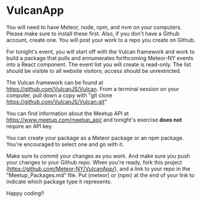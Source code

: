 # VulcanApp

You will need to have Meteor, node, npm, and nvm on your computers. Please make sure to install these first. Also, if you don't have a Github account, create one. You will post your work to a repo you create on Github.

For tonight's event, you will start off with the Vulcan framework and work to build a package that pulls and ennumerates forthcoming Meteor-NY events into a React component. The event list you will create is read-only. The list should be visible to all website visitors; access should be unrestricted.

The Vulcan framework can be found at https://github.com/VulcanJS/Vulcan. From a terminal session on your computer, pull down a copy with "git clone https://github.com/VulcanJS/Vulcan.git"

You can find information about the Meetup API at https://www.meetup.com/meetup_api/ and tonight's exercise **does not** require an API key.

You can create your package as a Meteor package or an npm package. You're encouraged to select one and go with it. 

Make sure to commit your changes as you work. And make sure you push your changes to your Github repo. When you're ready, fork this project (https://github.com/Meteor-NY/VulcanApp/), and a link to your repo in the "Meetup_Packages.md" file. Put (meteor) or (npm) at the end of your link to indicate which package type it represents.

Happy coding!!

